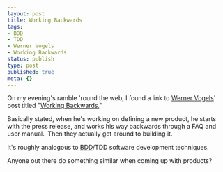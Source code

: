 ```yaml
---
layout: post
title: Working Backwards
tags:
- BDD
- TDD
- Werner Vogels
- Working Backwards
status: publish
type: post
published: true
meta: {}
---
```

On my evening's ramble 'round the web, I found a link to <a href="http://www.allthingsdistributed.com/">Werner Vogels</a>' post titled "<a href="http://www.allthingsdistributed.com/2006/11/working_backwards.html">Working Backwards.</a>"

Basically stated, when he's working on defining a new product, he starts with the press release, and works his way backwards through a FAQ and user manual.  Then they actually get around to building it.

It's roughly analogous to <a href="http://en.wikipedia.org/wiki/Behavior_driven_development">BDD</a>/TDD software development techniques.

Anyone out there do something similar when coming up with products?
